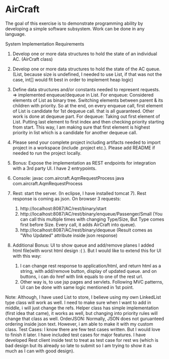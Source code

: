 # AirCraft

The goal of this exercise is to demonstrate programming ability by developing a simple software subsystem. Work can be done in any language. 

System Implementation Requirements
1.	Develop one or more data structures to hold the state of an individual AC. (AirCraft class)
2.	Develop one or more data structures to hold the state of the AC queue. (List<AirCraft>, because size is undefined, I needed to use List, if that was not the case, int[] would fit best in order to implement heap logic)
3.	Define data structures and/or constants needed to represent requests. 
=> implemented enqueue/dequeue in List. 
For enqueue: 
	Considered elements of List as binary tree. Switching elements between parent & its children with priority. So at the end, on every enqueue call, first element of List is candidate for 1st dequeue call. that is all guaranteed. Other work is done at dequeue part.
For dequeue:
	Taking out first element of List. Putting last element to first index and then checking priority starting from start. This way, I am making sure that first element is highest priority in list which is a candidate for another dequeue call.

6.	Please send your complete project including artifacts needed to import project in a workspace (include .project etc.).  Please add README if needed to run the project locally.
7.	Bonus: Expose the implementation as REST endpoints for integration with a 3rd party UI.
I have 2 entrypoints. 
1. Console:
	javac com.aircraft.AqmRequestProcess
	java com.aircraft.AqmRequestProcess
2. Rest:
	start the server. (In eclipse, I have installed tomcat 7).
	Rest response is coming as json. 
	On browser 3 requests:
	1. http://localhost:8087/AC/rest/binary/start
	2. http://localhost:8087/AC/rest/binary/enqueue/Passenger/Small (You can call this multiple times with changing Type/Size, But Type comes first before Size. Every call, it adds AirCraft into queue).
	3. http://localhost:8087/AC/rest/binary/dequeue (Result comes as "Who Updated" attribute inside json response)
 
8.	Additional Bonus:  UI to show queue and add/remove planes
	I added html file(with worst html design :( ). But I would like to extend this for UI with this way:
	1. I can change rest response to application/html, and return html as a string, with add/remove button, display of updated queue. and on buttons, i can do href with link equals to one of the rest url.
	2. Other way is, to use jsp pages and servlets. Following MVC patterns, UI can be done with same logic mentioned in 1st point.

Note:
Although, I have used List to store, I believe using my own LinkedList type class will work as well. I need to make sure when I want to add in middle, i will just change the refs. Helper class has simple implementation (first idea that came), it works as well, but changing into priority rules will change that class as well. 
OrderJSON: Normally, JSON does not guruanteed ordering inside json text. However, i am able to make it with my custom class. 
Test Cases: I know there are few test cases written. But I would love to finish it later. I have included test cases for major features. I have developed Rest client inside test to treat as test case for rest ws (which is bad design but its already so late to submit so I am trying to show it as much as I can with good design). 